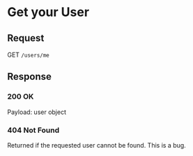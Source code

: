 # Get your User

## Request
GET `/users/me`

## Response
### 200 OK
Payload: user object

### 404 Not Found
Returned if the requested user cannot be found. This is a bug.
